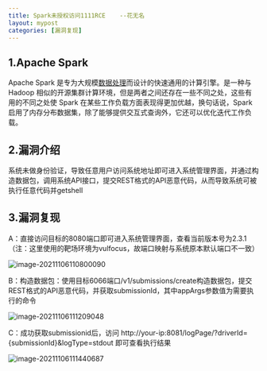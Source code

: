 ```yaml
---
title: Spark未授权访问1111RCE    --花无名   
layout: mypost
categories: [漏洞复现]
---
```


## 1.Apache Spark 

Apache Spark 是专为大规模[数据处理](https://baike.baidu.com/item/数据处理/944504)而设计的快速通用的计算引擎。是一种与 Hadoop 相似的开源集群计算环境，但是两者之间还存在一些不同之处，这些有用的不同之处使 Spark 在某些工作负载方面表现得更加优越，换句话说，Spark 启用了内存分布数据集，除了能够提供交互式查询外，它还可以优化迭代工作负载。

## 2.漏洞介绍

系统未做身份验证，导致任意用户访问系统地址即可进入系统管理界面，并通过构造数据包，调用系统API接口，提交REST格式的API恶意代码，从而导致系统可被执行任意代码并getshell

## 3.漏洞复现

A：直接访问目标的8080端口即可进入系统管理界面，查看当前版本号为2.3.1（注：这里使用的靶场环境为vulfocus，故端口映射与系统原本默认端口不一致）

![image-20211106110800090](image-20211106110800090.png)

B：构造数据包：使用目标6066端口/v1/submissions/create构造数据包，提交REST格式的API恶意代码，并获取submissionId，其中appArgs参数值为需要执行的命令

![image-20211106111209048](image-20211106111209048.png)

C：成功获取submissionid后，访问 http://your-ip:8081/logPage/?driverId={submissionId}&logType=stdout 即可查看执行结果

![image-20211106111440687](image-20211106111440687.png)